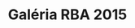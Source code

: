 ---
layout: post
title: Galéria RBA 2015
categories: gallery
link: https://www.facebook.com/pg/RBA-Robotický-Battle-na-Alejovej-301693466574320/photos/?tab=album&album_id=830426927034302
front_img: /img/galleries/2015.jpg
---